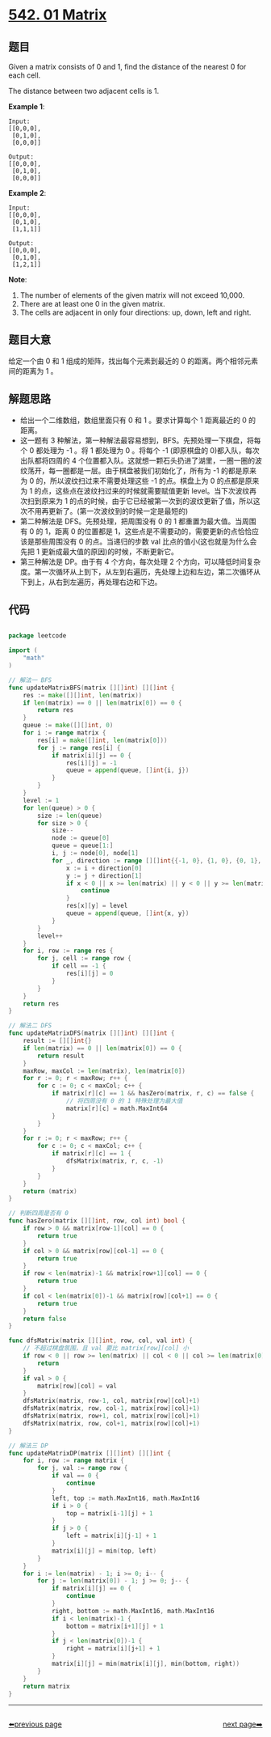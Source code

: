 # [542. 01 Matrix](https://leetcode.com/problems/01-matrix/)


## 题目

Given a matrix consists of 0 and 1, find the distance of the nearest 0 for each cell.

The distance between two adjacent cells is 1.

**Example 1**:

    Input:
    [[0,0,0],
     [0,1,0],
     [0,0,0]]
    
    Output:
    [[0,0,0],
     [0,1,0],
     [0,0,0]]

**Example 2**:

    Input:
    [[0,0,0],
     [0,1,0],
     [1,1,1]]
    
    Output:
    [[0,0,0],
     [0,1,0],
     [1,2,1]]

**Note**:

1. The number of elements of the given matrix will not exceed 10,000.
2. There are at least one 0 in the given matrix.
3. The cells are adjacent in only four directions: up, down, left and right.


## 题目大意

给定一个由 0 和 1 组成的矩阵，找出每个元素到最近的 0 的距离。两个相邻元素间的距离为 1 。


## 解题思路


- 给出一个二维数组，数组里面只有 0 和 1 。要求计算每个 1 距离最近的 0 的距离。
- 这一题有 3 种解法，第一种解法最容易想到，BFS。先预处理一下棋盘，将每个 0 都处理为 -1 。将 1 都处理为 0 。将每个 -1 (即原棋盘的 0)都入队，每次出队都将四周的 4 个位置都入队。这就想一颗石头扔进了湖里，一圈一圈的波纹荡开，每一圈都是一层。由于棋盘被我们初始化了，所有为 -1 的都是原来为 0 的，所以波纹扫过来不需要处理这些 -1 的点。棋盘上为  0 的点都是原来为 1 的点，这些点在波纹扫过来的时候就需要赋值更新 level。当下次波纹再次扫到原来为 1 的点的时候，由于它已经被第一次到的波纹更新了值，所以这次不用再更新了。(第一次波纹到的时候一定是最短的)
- 第二种解法是 DFS。先预处理，把周围没有 0 的 1 都重置为最大值。当周围有 0 的 1，距离 0 的位置都是 1，这些点是不需要动的，需要更新的点恰恰应该是那些周围没有 0 的点。当递归的步数 val 比点的值小(这也就是为什么会先把 1 更新成最大值的原因)的时候，不断更新它。
- 第三种解法是 DP。由于有 4 个方向，每次处理 2 个方向，可以降低时间复杂度。第一次循环从上到下，从左到右遍历，先处理上边和左边，第二次循环从下到上，从右到左遍历，再处理右边和下边。


## 代码

```go

package leetcode

import (
	"math"
)

// 解法一 BFS
func updateMatrixBFS(matrix [][]int) [][]int {
	res := make([][]int, len(matrix))
	if len(matrix) == 0 || len(matrix[0]) == 0 {
		return res
	}
	queue := make([][]int, 0)
	for i := range matrix {
		res[i] = make([]int, len(matrix[0]))
		for j := range res[i] {
			if matrix[i][j] == 0 {
				res[i][j] = -1
				queue = append(queue, []int{i, j})
			}
		}
	}
	level := 1
	for len(queue) > 0 {
		size := len(queue)
		for size > 0 {
			size--
			node := queue[0]
			queue = queue[1:]
			i, j := node[0], node[1]
			for _, direction := range [][]int{{-1, 0}, {1, 0}, {0, 1}, {0, -1}} {
				x := i + direction[0]
				y := j + direction[1]
				if x < 0 || x >= len(matrix) || y < 0 || y >= len(matrix[0]) || res[x][y] < 0 || res[x][y] > 0 {
					continue
				}
				res[x][y] = level
				queue = append(queue, []int{x, y})
			}
		}
		level++
	}
	for i, row := range res {
		for j, cell := range row {
			if cell == -1 {
				res[i][j] = 0
			}
		}
	}
	return res
}

// 解法二 DFS
func updateMatrixDFS(matrix [][]int) [][]int {
	result := [][]int{}
	if len(matrix) == 0 || len(matrix[0]) == 0 {
		return result
	}
	maxRow, maxCol := len(matrix), len(matrix[0])
	for r := 0; r < maxRow; r++ {
		for c := 0; c < maxCol; c++ {
			if matrix[r][c] == 1 && hasZero(matrix, r, c) == false {
				// 将四周没有 0 的 1 特殊处理为最大值
				matrix[r][c] = math.MaxInt64
			}
		}
	}
	for r := 0; r < maxRow; r++ {
		for c := 0; c < maxCol; c++ {
			if matrix[r][c] == 1 {
				dfsMatrix(matrix, r, c, -1)
			}
		}
	}
	return (matrix)
}

// 判断四周是否有 0
func hasZero(matrix [][]int, row, col int) bool {
	if row > 0 && matrix[row-1][col] == 0 {
		return true
	}
	if col > 0 && matrix[row][col-1] == 0 {
		return true
	}
	if row < len(matrix)-1 && matrix[row+1][col] == 0 {
		return true
	}
	if col < len(matrix[0])-1 && matrix[row][col+1] == 0 {
		return true
	}
	return false
}

func dfsMatrix(matrix [][]int, row, col, val int) {
	// 不超过棋盘氛围，且 val 要比 matrix[row][col] 小
	if row < 0 || row >= len(matrix) || col < 0 || col >= len(matrix[0]) || (matrix[row][col] <= val) {
		return
	}
	if val > 0 {
		matrix[row][col] = val
	}
	dfsMatrix(matrix, row-1, col, matrix[row][col]+1)
	dfsMatrix(matrix, row, col-1, matrix[row][col]+1)
	dfsMatrix(matrix, row+1, col, matrix[row][col]+1)
	dfsMatrix(matrix, row, col+1, matrix[row][col]+1)
}

// 解法三 DP
func updateMatrixDP(matrix [][]int) [][]int {
	for i, row := range matrix {
		for j, val := range row {
			if val == 0 {
				continue
			}
			left, top := math.MaxInt16, math.MaxInt16
			if i > 0 {
				top = matrix[i-1][j] + 1
			}
			if j > 0 {
				left = matrix[i][j-1] + 1
			}
			matrix[i][j] = min(top, left)
		}
	}
	for i := len(matrix) - 1; i >= 0; i-- {
		for j := len(matrix[0]) - 1; j >= 0; j-- {
			if matrix[i][j] == 0 {
				continue
			}
			right, bottom := math.MaxInt16, math.MaxInt16
			if i < len(matrix)-1 {
				bottom = matrix[i+1][j] + 1
			}
			if j < len(matrix[0])-1 {
				right = matrix[i][j+1] + 1
			}
			matrix[i][j] = min(matrix[i][j], min(bottom, right))
		}
	}
	return matrix
}

```



----------------------------------------------
<div style="display: flex;justify-content: space-between;align-items: center;">
<p><a href="https://books.halfrost.com/leetcode/ChapterFour/0500~0599/0541.Reverse-String-II/">⬅️previous page</a></p>
<p><a href="https://books.halfrost.com/leetcode/ChapterFour/0500~0599/0543.Diameter-of-Binary-Tree/">next page➡️</a></p>
</div>
